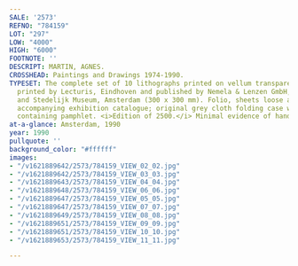 ```yaml
---
SALE: '2573'
REFNO: "784159"
LOT: "297"
LOW: "4000"
HIGH: "6000"
FOOTNOTE: ''
DESCRIPT: MARTIN, AGNES.
CROSSHEAD: Paintings and Drawings 1974-1990.
TYPESET: The complete set of 10 lithographs printed on vellum transparency paper,
  printed by Lecturis, Eindhoven and published by Nemela & Lenzen GmbH, Monchengladback
  and Stedelijk Museum, Amsterdam (300 x 300 mm). Folio, sheets loose as issued with
  accompanying exhibition catalogue; original grey cloth folding case with pocket
  containing pamphlet. <i>Edition of 2500.</i> Minimal evidence of handling.
at-a-glance: Amsterdam, 1990
year: 1990
pullquote: ''
background_color: "#ffffff"
images:
- "/v1621889642/2573/784159_VIEW_02_02.jpg"
- "/v1621889642/2573/784159_VIEW_03_03.jpg"
- "/v1621889643/2573/784159_VIEW_04_04.jpg"
- "/v1621889648/2573/784159_VIEW_06_06.jpg"
- "/v1621889647/2573/784159_VIEW_05_05.jpg"
- "/v1621889647/2573/784159_VIEW_07_07.jpg"
- "/v1621889649/2573/784159_VIEW_08_08.jpg"
- "/v1621889651/2573/784159_VIEW_09_09.jpg"
- "/v1621889651/2573/784159_VIEW_10_10.jpg"
- "/v1621889653/2573/784159_VIEW_11_11.jpg"

---
```

